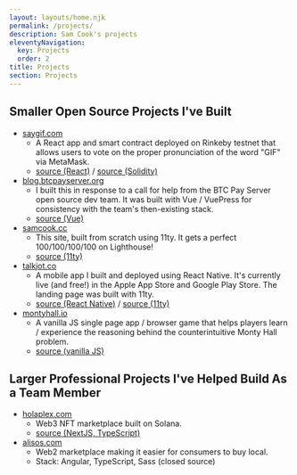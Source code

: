 ```yaml
---
layout: layouts/home.njk
permalink: /projects/
description: Sam Cook's projects
eleventyNavigation:
  key: Projects
  order: 2
title: Projects
section: Projects
---
```


## Smaller Open Source Projects I've Built

- <a href="https://saygif.com/" target="_blank">saygif.com</a>
  - A React app and smart contract deployed on Rinkeby testnet that allows users to vote on the proper pronunciation of the word "GIF" via MetaMask.
  - <a href="https://github.com/sjc5/say-gif-react-app" target="_blank">source (React)</a> / <a href="https://github.com/sjc5/say-gif-smart-contract" target="_blank">source (Solidity)</a>
- <a href="https://blog.btcpayserver.org/" target="_blank">blog.btcpayserver.org</a>
  - I built this in response to a call for help from the BTC Pay Server open source dev team. It was built with Vue / VuePress for consistency with the team's then-existing stack.
  - <a href="https://github.com/btcpayserver/blog" target="_blank">source (Vue)</a>
- <a href="https://samcook.cc/">samcook.cc</a>
  - This site, built from scratch using 11ty. It gets a perfect 100/100/100/100 on Lighthouse!
  - <a href="https://github.com/sjc5/samcook.cc" target="_blank">source (11ty)</a>
- <a href="https://talkjot.co/" target="_blank">talkjot.co</a>
  - A mobile app I built and deployed using React Native. It's currently live (and free!) in the Apple App Store and Google Play Store. The landing page was built with 11ty.
  - <a href="https://github.com/sjc5/talkjot-react-native" target="_blank">source (React Native)</a> / <a href="https://github.com/sjc5/talkjot-landing-page" target="_blank">source (11ty)</a>
- <a href="https://montyhall.io/" target="_blank">montyhall.io</a>
  - A vanilla JS single page app / browser game that helps players learn / experience the reasoning behind the counterintuitive Monty Hall problem.
  - <a href="https://github.com/sjc5/monty-hall-problem-simulator" target="_blank">source (vanilla JS)</a>

## Larger Professional Projects I've Helped Build As a Team Member

- <a href="https://holaplex.com/" target="_blank">holaplex.com</a>
  - Web3 NFT marketplace built on Solana.
  - <a href="https://github.com/holaplex" target="_blank">source (NextJS, TypeScript)</a>
- <a href="https://alisos.com/" target="_blank">alisos.com</a>
  - Web2 marketplace making it easier for consumers to buy local.
  - Stack: Angular, TypeScript, Sass (closed source)
